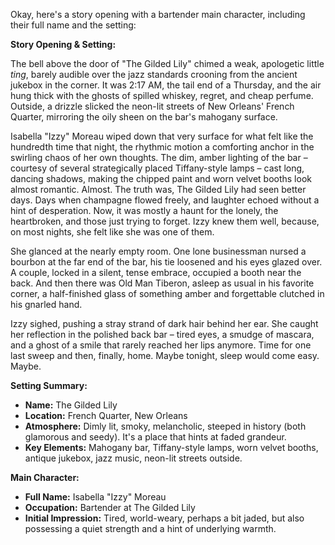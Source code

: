 Okay, here's a story opening with a bartender main character, including their full name and the setting:

**Story Opening & Setting:**

The bell above the door of "The Gilded Lily" chimed a weak, apologetic little *ting*, barely audible over the jazz standards crooning from the ancient jukebox in the corner.  It was 2:17 AM, the tail end of a Thursday, and the air hung thick with the ghosts of spilled whiskey, regret, and cheap perfume.  Outside, a drizzle slicked the neon-lit streets of New Orleans' French Quarter, mirroring the oily sheen on the bar's mahogany surface.

Isabella "Izzy" Moreau wiped down that very surface for what felt like the hundredth time that night, the rhythmic motion a comforting anchor in the swirling chaos of her own thoughts. The dim, amber lighting of the bar – courtesy of several strategically placed Tiffany-style lamps – cast long, dancing shadows, making the chipped paint and worn velvet booths look almost romantic.  Almost.  The truth was, The Gilded Lily had seen better days.  Days when champagne flowed freely, and laughter echoed without a hint of desperation. Now, it was mostly a haunt for the lonely, the heartbroken, and those just trying to forget.  Izzy knew them well, because, on most nights, she felt like she was one of them.

She glanced at the nearly empty room. One lone businessman nursed a bourbon at the far end of the bar, his tie loosened and his eyes glazed over. A couple, locked in a silent, tense embrace, occupied a booth near the back. And then there was Old Man Tiberon, asleep as usual in his favorite corner, a half-finished glass of something amber and forgettable clutched in his gnarled hand.

Izzy sighed, pushing a stray strand of dark hair behind her ear.  She caught her reflection in the polished back bar – tired eyes, a smudge of mascara, and a ghost of a smile that rarely reached her lips anymore. Time for one last sweep and then, finally, home.  Maybe tonight, sleep would come easy.  Maybe.

**Setting Summary:**

*   **Name:** The Gilded Lily
*   **Location:** French Quarter, New Orleans
*   **Atmosphere:** Dimly lit, smoky, melancholic, steeped in history (both glamorous and seedy).  It's a place that hints at faded grandeur.
*   **Key Elements:** Mahogany bar, Tiffany-style lamps, worn velvet booths, antique jukebox, jazz music, neon-lit streets outside.

**Main Character:**

*   **Full Name:** Isabella "Izzy" Moreau
*   **Occupation:** Bartender at The Gilded Lily
*   **Initial Impression:** Tired, world-weary, perhaps a bit jaded, but also possessing a quiet strength and a hint of underlying warmth.
